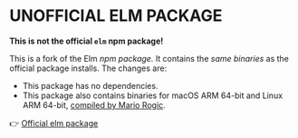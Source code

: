 # UNOFFICIAL ELM PACKAGE

**This is not the official `elm` npm package!**

This is a fork of the Elm _npm package._ It contains the _same binaries_ as the official package installs. The changes are:

- This package has no dependencies.
- This package also contains binaries for macOS ARM 64-bit and Linux ARM 64-bit, [compiled by Mario Rogic](https://github.com/supermario/elm-tooling-compiler/commit/3af7f31a0ad5c4c7fe6df51220b3ec3e1d62a643).

👉 [Official elm package](https://www.npmjs.com/package/elm)
